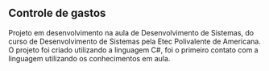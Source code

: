 ## Controle de gastos

Projeto em desenvolvimento na aula de Desenvolvimento de Sistemas, do curso de Desenvolvimento de Sistemas pela Etec Polivalente de Americana.
O projeto foi criado utilizando a linguagem C#, foi o primeiro contato com a linguagem utilizando os conhecimentos em aula.
